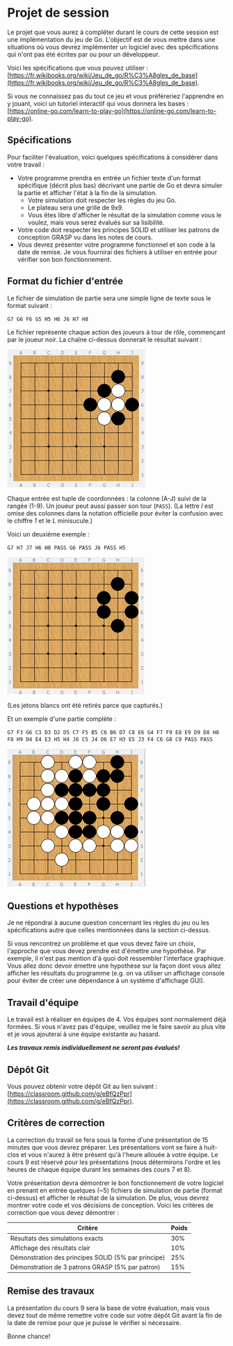 
# Projet de session

Le projet que vous aurez à compléter durant le cours de cette session est une implémentation du jeu de Go. L'objectif est de vous mettre dans une situations où vous devrez implémenter un logiciel avec des spécifications qui n'ont pas été écrites par ou pour un développeur.

Voici les spécifications que vous pouvez utiliser : [https://fr.wikibooks.org/wiki/Jeu_de_go/R%C3%A8gles_de_base](https://fr.wikibooks.org/wiki/Jeu_de_go/R%C3%A8gles_de_base).

Si vous ne connaissez pas du tout ce jeu et vous préféreriez l'apprendre en y jouant, voici un tutoriel interactif qui vous donnera les bases : [https://online-go.com/learn-to-play-go](https://online-go.com/learn-to-play-go).

## Spécifications

Pour faciliter l'évaluation, voici quelques spécifications à considérer dans votre travail :

* Votre programme prendra en entrée un fichier texte d'un format spécifique (décrit plus bas) décrivant une partie de Go et devra simuler la partie et afficher l'état à la fin de la simulation.
  * Votre simulation doit respecter les règles du jeu Go.
  * Le plateau sera une grille de 9x9.
  * Vous êtes libre d'afficher le résultat de la simulation comme vous le voulez, mais vous serez évalués sur sa lisibilité.
* Votre code doit respecter les principes SOLID et utiliser les patrons de conception GRASP vu dans les notes de cours.
* Vous devrez présenter votre programme fonctionnel et son code à la date de remise. Je vous fournirai des fichiers à utiliser en entrée pour vérifier son bon fonctionnement.

## Format du fichier d'entrée

Le fichier de simulation de partie sera une simple ligne de texte sous le format suivant :

    G7 G6 F6 G5 H5 H6 J6 H7 H8
    
Le fichier représente chaque action des joueurs à tour de rôle, commençant par le joueur noir. La chaîne ci-dessus donnerait le résultat suivant :

![](resources/projet_go.png)

Chaque entrée est tuple de coordonnées : la colonne (A-J) suivi de la rangée (1-9). Un joueur peut aussi passer son tour (``PASS``). (La lettre _I_ est omise des colonnes dans la notation officielle pour éviter la confusion avec le chiffre _1_ et le _L_ minisucule.)

Voici un deuxième exemple :

    G7 H7 J7 H6 H8 PASS G6 PASS J6 PASS H5
    
![](resources/projet_go2.png)

(Les jetons blancs ont été retirés parce que capturés.)

Et un exemple d'une partie complète :

    G7 F3 G6 C3 D3 D2 D5 C7 F5 B5 C6 B6 D7 C8 E6 G4 F7 F9 E8 E9 D9 D8 H8 F8 H9 D4 E4 E3 H5 H4 J6 C5 J4 D6 E7 H3 E5 J3 F4 C6 G8 C9 PASS PASS
    
![](resources/projet_go3.png)

## Questions et hypothèses

Je ne répondrai à aucune question concernant les règles du jeu ou les spécifications autre que celles mentionnées dans la section ci-dessus. 

Si vous rencontrez un problème et que vous devez faire un choix, l'approche que vous devez prendre est d'émettre une hypothèse. Par exemple, il n'est pas mention d'à quoi doit ressembler l'interface graphique. Vous allez donc devoir émettre une hypothèse sur la façon dont vous allez afficher les résultats du programme (e.g. on va utiliser un affichage console pour éviter de créer une dépendance à un système d'affichage GUI).

## Travail d'équipe

Le travail est à réaliser en équipes de 4. Vos équipes sont normalement déjà formées. Si vous n'avez pas d'équipe, veuillez me le faire savoir au plus vite et je vous ajouterai à une équipe existante au hasard.

**_Les travaux remis individuellement ne seront pas évalués!_**

## Dépôt Git

Vous pouvez obtenir votre dépôt Git au lien suivant : [https://classroom.github.com/g/eBfQzPpr](https://classroom.github.com/g/eBfQzPpr).

## Critères de correction

La correction du travail se fera sous la forme d'une présentation de 15 minutes que vous devrez préparer. Les présentations vont se faire à huit-clos et vous n'aurez à être présent qu'à l'heure allouée à votre équipe. Le cours 9 est réservé pour les présentations (nous détermirons l'ordre et les heures de chaque équipe durant les semaines des cours 7 et 8).

Votre présentation devra démontrer le bon fonctionnement de votre logiciel en prenant en entrée quelques (~5) fichiers de simulation de partie (format ci-dessus) et afficher le résultat de la simulation. De plus, vous devrez montrer votre code et vos décisions de conception. Voici les critères de correction que vous devez démontrer :

| Critère                                             | Poids |
| ---                                                 | ---   |
| Résultats des simulations exacts                    | 30%   |
| Affichage des résultats clair                       | 10%   |
| Démonstration des principes SOLID (5% par principe) | 25%   |
| Démonstration de 3 patrons GRASP (5% par patron)    | 15%   |

## Remise des travaux

La présentation du cours 9 sera la base de votre évaluation, mais vous devez tout de même remettre votre code sur votre dépôt Git avant la fin de la date de remise pour que je puisse le vérifier si nécessaire.


Bonne chance!
